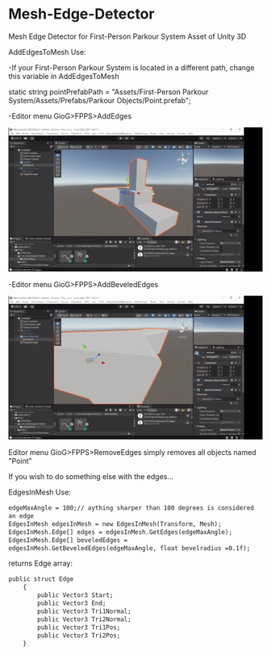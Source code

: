 # Mesh-Edge-Detector
Mesh Edge Detector for First-Person Parkour System Asset of Unity 3D

AddEdgesToMesh Use:

-If your First-Person Parkour System is located in a different path, change this variable in AddEdgesToMesh

static string pointPrefabPath = "Assets/First-Person Parkour System/Assets/Prefabs/Parkour Objects/Point.prefab";

-Editor menu GioG>FPPS>AddEdges   	

![](https://raw.githubusercontent.com/betsukelig/Mesh-Edge-Detector/main/edgeDetectDemo1.gif)

-Editor menu GioG>FPPS>AddBeveledEdges  

![](https://raw.githubusercontent.com/betsukelig/Mesh-Edge-Detector/main/edgeDetectDemo2.gif)

Editor menu GioG>FPPS>RemoveEdges simply removes all objects named "Point" 

If you wish to do something else with the edges...

EdgesInMesh Use:

	edgeMaxAngle = 100;// aything sharper than 100 degrees is considered an edge
	EdgesInMesh edgesInMesh = new EdgesInMesh(Transform, Mesh);
	EdgesInMesh.Edge[] edges = edgesInMesh.GetEdges(edgeMaxAngle);
	EdgesInMesh.Edge[] beveledEdges = edgesInMesh.GetBeveledEdges(edgeMaxAngle, float bevelradius =0.1f);
        
returns Edge array:

 	public struct Edge
    	{
        	public Vector3 Start;
        	public Vector3 End;
        	public Vector3 Tri1Normal;
        	public Vector3 Tri2Normal;
        	public Vector3 Tri1Pos;
        	public Vector3 Tri2Pos;
    	}
